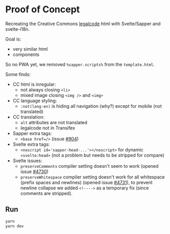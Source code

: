 # Proof of Concept

Recreating the Creative Commons [legalcode](https://github.com/creativecommons/creativecommons.org/master/docroot/legalcode/by_4.0.html) html with Svelte/Sapper and svelte-i18n.

Goal is:
- very similar html
- components

So no PWA yet, we removed `%sapper.scripts%` from the `template.html`.

Some finds:
- CC html is inregular:
    + not always closing `<li>`
    + mixed image closing `<img />` and `<img>`
- CC language styling:
    + `:not(lang-en)` is hiding all navigation (why?) except for mobile (not translated)
- CC translation:
    + `alt` attributes are not translated
    + legalcode not in Transifex
- Sapper extra tags:
    + `<base href=/>` (issue [#904](https://github.com/sveltejs/sapper/issues/904))
- Svelte extra tags:
    + `<noscript id='sapper-head-...'></noscript>` for dynamic `<svelte:head>` (not a problem but needs to be stripped for compare)
- Svelte issues:
    + `preserveComments` compiler setting doesn't seem to work (opened issue [#4730](https://github.com/sveltejs/svelte/issues/4730))
    + `preserveWhitespace` compiler setting doesn't work for all whitespace (prefix spaces and newlines) (opened issue [#4731](https://github.com/sveltejs/svelte/issues/4731)), to prevent newline collapse we added `<!---->` as a temporary fix (since comments are stripped).

## Run

```bash
yarn
yarn dev
```